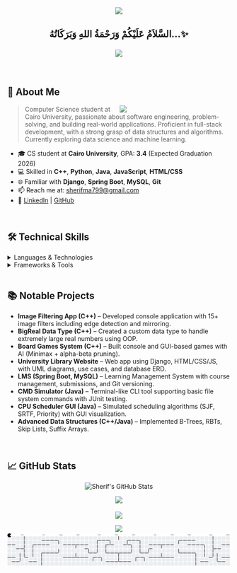 <div align="center">
  <img src="https://capsule-render.vercel.app/api?type=waving&color=gradient&height=200&section=header&text=Sherif%20Mahmoud&fontSize=80&fontAlignY=35&animation=twinkling&fontColor=white" />
</div>

<div align='center'>

## <b>السَّلاَمُ عَلَيْكُمْ وَرَحْمَةُ اللهِ وَبَرَكَاتُهُ...✨</b>

</div>

<h3 align="center">
    <img src="https://readme-typing-svg.herokuapp.com/?font=Righteous&size=35&center=true&vCenter=true&width=600&height=70&duration=4000&lines=Hi+There!+👋;I'm+Sherif+Mahmoud!;Computer+Science+Student;Aspiring+Software+Engineer" />
</h3>

<br/>

## 🚀 About Me

<picture> <img align="right" src="https://github.com/7oSkaaa/7oSkaaa/blob/main/Images/Right_Side.gif?raw=true" width = 250px></picture>

> Computer Science student at Cairo University, passionate about software engineering, problem-solving, and building real-world applications. Proficient in full-stack development, with a strong grasp of data structures and algorithms. Currently exploring data science and machine learning.

- 🎓 CS student at **Cairo University**, GPA: **3.4** (Expected Graduation 2026)
- 💻 Skilled in **C++**, **Python**, **Java**, **JavaScript**, **HTML/CSS**
- 🌐 Familiar with **Django**, **Spring Boot**, **MySQL**, **Git**
- 📫 Reach me at: [sherifma799@gmail.com](mailto:sherifma799@gmail.com)
- 🔗 [LinkedIn](https://www.linkedin.com/in/sherif-mahmoud-0765282a6/) | [GitHub](https://github.com/shereiff1)

<br/>

## 🛠️ Technical Skills

<details>
<summary>Languages & Technologies</summary>
<br/>

![C++](https://img.shields.io/badge/C++-00599C?style=for-the-badge&logo=c%2B%2B&logoColor=white)
![Python](https://img.shields.io/badge/Python-3776AB?style=for-the-badge&logo=python&logoColor=white)
![Java](https://img.shields.io/badge/Java-ED8B00?style=for-the-badge&logo=openjdk&logoColor=white)
![JavaScript](https://img.shields.io/badge/JavaScript-F7DF1E?style=for-the-badge&logo=javascript&logoColor=black)
![HTML5](https://img.shields.io/badge/HTML5-E34F26?style=for-the-badge&logo=html5&logoColor=white)
![CSS3](https://img.shields.io/badge/CSS3-1572B6?style=for-the-badge&logo=css3&logoColor=white)
![MySQL](https://img.shields.io/badge/MySQL-4479A1?style=for-the-badge&logo=mysql&logoColor=white)
![Git](https://img.shields.io/badge/Git-F05032?style=for-the-badge&logo=git&logoColor=white)

</details>

<details>
<summary>Frameworks & Tools</summary>
<br/>

![Spring Boot](https://img.shields.io/badge/Spring_Boot-6DB33F?style=for-the-badge&logo=spring-boot&logoColor=white)
![Django](https://img.shields.io/badge/Django-092E20?style=for-the-badge&logo=django&logoColor=white)

</details>

<br/>

## 📚 Notable Projects

- **Image Filtering App (C++)** – Developed console application with 15+ image filters including edge detection and mirroring.
- **BigReal Data Type (C++)** – Created a custom data type to handle extremely large real numbers using OOP.
- **Board Games System (C++)** – Built console and GUI-based games with AI (Minimax + alpha-beta pruning).
- **University Library Website** – Web app using Django, HTML/CSS/JS, with UML diagrams, use cases, and database ERD.
- **LMS (Spring Boot, MySQL)** – Learning Management System with course management, submissions, and Git versioning.
- **CMD Simulator (Java)** – Terminal-like CLI tool supporting basic file system commands with JUnit testing.
- **CPU Scheduler GUI (Java)** – Simulated scheduling algorithms (SJF, SRTF, Priority) with GUI visualization.
- **Advanced Data Structures (C++/Java)** – Implemented B-Trees, RBTs, Skip Lists, Suffix Arrays.

<br/>

## 📈 GitHub Stats

<p align="center">
  <img src="https://github-readme-stats.vercel.app/api?username=shereiff1&show_icons=true&theme=radical&hide_border=true" alt="Sherif's GitHub Stats" />
</p>

<p align="center">
  <img src="https://github-readme-activity-graph.vercel.app/graph?username=shereiff1&bg_color=0d1117&color=58a6ff&line=58a6ff&point=ffffff&area=true&area_color=1f6feb&title_color=ffffff" />
</p>

<p align="center">
  <a href="https://profile-counter.glitch.me/shereiff1/count.svg">
    <img align="center" src="https://profile-counter.glitch.me/shereiff1/count.svg" />
  </a>
</p>

<div align="center">
  <img src="https://capsule-render.vercel.app/api?type=waving&color=gradient&height=100&section=footer" />
</div>

<picture>
  <source media="(prefers-color-scheme: dark)" srcset="https://raw.githubusercontent.com/shereiff1/shereiff1/output/pacman-contribution-graph-dark.svg">
  <source media="(prefers-color-scheme: light)" srcset="https://raw.githubusercontent.com/shereiff1/shereiff1/output/pacman-contribution-graph.svg">
  <img alt="pacman contribution graph" src="https://raw.githubusercontent.com/shereiff1/shereiff1/output/pacman-contribution-graph.svg">
</picture>

###
